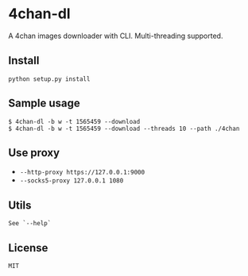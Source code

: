 # 4chan-dl
A 4chan images downloader with CLI.
Multi-threading supported.

## Install
    python setup.py install

## Sample usage
    $ 4chan-dl -b w -t 1565459 --download
    $ 4chan-dl -b w -t 1565459 --download --threads 10 --path ./4chan

## Use proxy
* `--http-proxy https://127.0.0.1:9000`
* `--socks5-proxy 127.0.0.1 1080`

## Utils
    See `--help`

## License
    MIT
